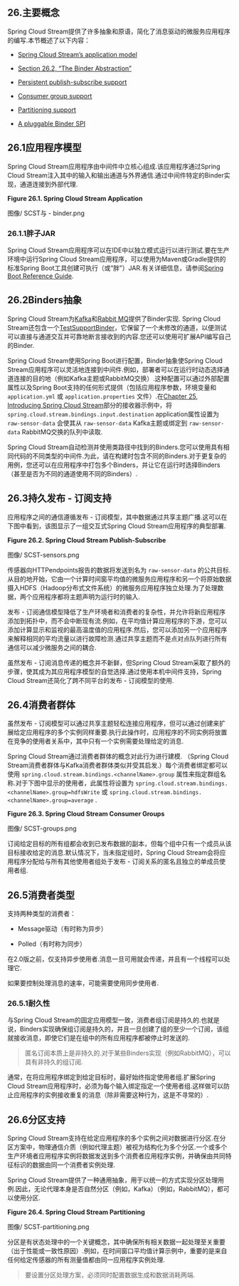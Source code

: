 ## 26.主要概念

Spring Cloud Stream提供了许多抽象和原语，简化了消息驱动的微服务应用程序的编写.本节概述了以下内容：

- [Spring Cloud Stream’s application model](multi__main_concepts.html#spring-cloud-stream-overview-application-model)

- [Section 26.2, “The Binder Abstraction”](multi__main_concepts.html#spring-cloud-stream-overview-binder-abstraction)

- [Persistent publish-subscribe support](multi__main_concepts.html#spring-cloud-stream-overview-persistent-publish-subscribe-support)

- [Consumer group support](multi__main_concepts.html#consumer-groups)

- [Partitioning support](multi__main_concepts.html#partitioning)

- [A pluggable Binder SPI](multi_spring-cloud-stream-overview-binders.html#spring-cloud-stream-overview-binder-api)

## 26.1应用程序模型

Spring Cloud Stream应用程序由中间件中立核心组成.该应用程序通过Spring Cloud Stream注入其中的输入和输出通道与外界通信.通过中间件特定的Binder实现，通道连接到外部代理.

**Figure 26.1. Spring Cloud Stream Application** 

图像/ SCST与 -  binder.png

### 26.1.1胖子JAR

Spring Cloud Stream应用程序可以在IDE中以独立模式运行以进行测试.要在生产环境中运行Spring Cloud Stream应用程序，可以使用为Maven或Gradle提供的标准Spring Boot工具创建可执行（或“胖”）JAR.有关详细信息，请参阅[Spring Boot Reference Guide](https://docs.spring.io/spring-boot/docs/current/reference/html/howto-build.html#howto-create-an-executable-jar-with-maven).

## 26.2Binders抽象

Spring Cloud Stream为[Kafka](https://github.com/spring-cloud/spring-cloud-stream/tree/master/spring-cloud-stream-binders/spring-cloud-stream-binder-kafka)和[Rabbit MQ](https://github.com/spring-cloud/spring-cloud-stream/tree/master/spring-cloud-stream-binders/spring-cloud-stream-binder-rabbit)提供了Binder实现. Spring Cloud Stream还包含一个[TestSupportBinder](https://github.com/spring-cloud/spring-cloud-stream/blob/master/spring-cloud-stream-test-support/src/main/java/org/springframework/cloud/stream/test/binder/TestSupportBinder.java)，它保留了一个未修改的通道，以便测试可以直接与通道交互并可靠地断言接收到的内容.您还可以使用可扩展API编写自己的Binder.

Spring Cloud Stream使用Spring Boot进行配置，Binder抽象使Spring Cloud Stream应用程序可以灵活地连接到中间件.例如，部署者可以在运行时动态选择通道连接的目的地（例如Kafka主题或RabbitMQ交换）.这种配置可以通过外部配置属性以及Spring Boot支持的任何形式提供（包括应用程序参数，环境变量和 `application.yml` 或 `application.properties` 文件）.在[Chapter 25, Introducing Spring Cloud Stream](multi_spring-cloud-stream-overview-introducing.html)部分的接收器示例中，将 `spring.cloud.stream.bindings.input.destination`  application属性设置为 `raw-sensor-data` 会使其从 `raw-sensor-data`  Kafka主题或绑定到 `raw-sensor-data`  RabbitMQ交换的队列中读取.

Spring Cloud Stream自动检测并使用类路径中找到的Binders.您可以使用具有相同代码的不同类型的中间件.为此，请在构建时包含不同的Binders.对于更复杂的用例，您还可以在应用程序中打包多个Binders，并让它在运行时选择Binders（甚至是否为不同的通道使用不同的Binders）.

## 26.3持久发布 - 订阅支持

应用程序之间的通信遵循发布 - 订阅模型，其中数据通过共享主题广播.这可以在下图中看到，该图显示了一组交互式Spring Cloud Stream应用程序的典型部署.

**Figure 26.2. Spring Cloud Stream Publish-Subscribe** 

图像/ SCST-sensors.png

传感器向HTTPendpoints报告的数据将发送到名为 `raw-sensor-data` 的公共目标.从目的地开始，它由一个计算时间窗平均值的微服务应用程序和另一个将原始数据摄入HDFS（Hadoop分布式文件系统）的微服务应用程序独立处理.为了处理数据，两个应用程序都将主题声明为运行时的输入.

发布 - 订阅通信模型降低了生产环境者和消费者的复杂性，并允许将新应用程序添加到拓扑中，而不会中断现有流.例如，在平均值计算应用程序的下游，您可以添加计算显示和监视的最高温度值的应用程序.然后，您可以添加另一个应用程序来解释相同的平均流量以进行故障检测.通过共享主题而不是点对点队列进行所有通信可以减少微服务之间的耦合.

虽然发布 - 订阅消息传递的概念并不新鲜，但Spring Cloud Stream采取了额外的步骤，使其成为其应用程序模型的自觉选择.通过使用本机中间件支持，Spring Cloud Stream还简化了跨不同平台的发布 - 订阅模型的使用.

## 26.4消费者群体

虽然发布 - 订阅模型可以通过共享主题轻松连接应用程序，但可以通过创建来扩展给定应用程序的多个实例同样重要.执行此操作时，应用程序的不同实例将放置在竞争的使用者关系中，其中只有一个实例需要处理给定的消息.

Spring Cloud Stream通过消费者群体的概念对此行为进行建模. （Spring Cloud Stream消费者群体与Kafka消费者群体类似并受其启发.）每个消费者绑定都可以使用 `spring.cloud.stream.bindings.<channelName>.group` 属性来指定群组名称.对于下图中显示的使用者，此属性将设置为 `spring.cloud.stream.bindings.<channelName>.group=hdfsWrite` 或 `spring.cloud.stream.bindings.<channelName>.group=average` .

**Figure 26.3. Spring Cloud Stream Consumer Groups** 

图像/ SCST-groups.png

订阅给定目标的所有组都会收到已发布数据的副本，但每个组中只有一个成员从该目标接收给定的消息.默认情况下，当未指定组时，Spring Cloud Stream会将应用程序分配给与所有其他使用者组处于发布 - 订阅关系的匿名且独立的单成员使用者组.

## 26.5消费者类型

支持两种类型的消费者：

- Message驱动（有时称为异步）

- Polled（有时称为同步）

在2.0版之前，仅支持异步使用者.消息一旦可用就会传递，并且有一个线程可以处理它.

如果要控制处理消息的速率，可能需要使用同步使用者.

### 26.5.1耐久性

与Spring Cloud Stream的固定应用模型一致，消费者组订阅是持久的.也就是说，Binders实现确保组订阅是持久的，并且一旦创建了组的至少一个订阅，该组就接收消息，即使它们是在组中的所有应用程序都被停止时发送的.

> 匿名订阅本质上是非持久的.对于某些Binders实现（例如RabbitMQ），可以具有非持久的组订阅.

通常，在将应用程序绑定到给定目标时，最好始终指定使用者组.扩展Spring Cloud Stream应用程序时，必须为每个输入绑定指定一个使用者组.这样做可以防止应用程序的实例接收重复的消息（除非需要这种行为，这是不寻常的）.

## 26.6分区支持

Spring Cloud Stream支持在给定应用程序的多个实例之间对数据进行分区.在分区方案中，物理通信介质（例如代理主题）被视为结构化为多个分区.一个或多个生产环境者应用程序实例将数据发送到多个消费者应用程序实例，并确保由共同特征标识的数据由同一个消费者实例处理.

Spring Cloud Stream提供了一种通用抽象，用于以统一的方式实现分区处理用例.因此，无论代理本身是否自然分区（例如，Kafka）（例如，RabbitMQ），都可以使用分区.

**Figure 26.4. Spring Cloud Stream Partitioning** 

图像/ SCST-partitioning.png

分区是有状态处理中的一个关键概念，其中确保所有相关数据一起处理至关重要（出于性能或一致性原因）.例如，在时间窗口平均值计算示例中，重要的是来自任何给定传感器的所有测量值都由同一应用程序实例处理.

> 要设置分区处理方案，必须同时配置数据生成和数据消耗两端.


